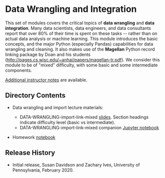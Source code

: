 # Data Wrangling and Integration

This set of modules covers the critical topics of **data wrangling** and **data integration**.  Many data scientists, data engineers, and data consultants report that over 80% of their time is spent on these tasks -- rather than on actual data analysis or machine learning.  This module introduces the basic concepts, and the major Python (especially Pandas) capabilities for data wrangling and cleaning.  It also makes use of the **Magellan** Python record linking package by Doan and his students (http://pages.cs.wisc.edu/~anhai/papers/magellan-tr.pdf).  We consider this module to be of "mixed" difficulty, with some basic and some intermediate components.

[Additional instructor notes](Instructor_Notes.md) are available.

## Directory Contents

* Data wrangling and import lecture materials:
 
  * DATA-WRANGLING-import-link-mixed [slides](DATA-WRANGLING-import-link-mixed.pptx).  Section headings indicate difficulty level (basic vs intermediate).
  * DATA-WRANGLING-import-link-mixed companion [Jupyter notebook](DATA-WRANGLING-import-link-mixed.ipynb)
*  Homework [notebook](DATA-WRANGLING-Homework-mixed.ipynb)

## Release History

* Initial release, Susan Davidson and Zachary Ives, University of Pennsylvania, February 2020.